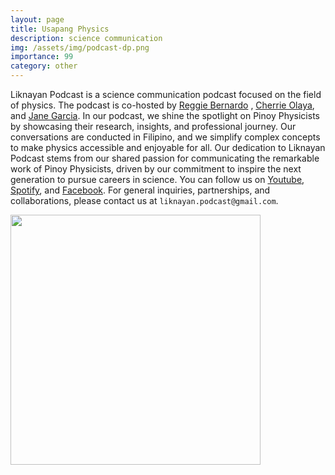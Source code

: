 ```yaml
---
layout: page
title: Usapang Physics
description: science communication
img: /assets/img/podcast-dp.png
importance: 99
category: other
---
```


Liknayan Podcast is a science communication podcast focused on the field of physics. The podcast is co-hosted by <a href="https://reggiebernardo.github.io/">Reggie Bernardo</a> , <a href="https://jp.linkedin.com/in/cherrie-may-olaya-13b30188">Cherrie Olaya</a>, and <a href="https://www.linkedin.com/in/jbdmgarcia">Jane Garcia</a>. In our podcast, we shine the spotlight on Pinoy Physicists by showcasing their research, insights, and professional journey. Our conversations are conducted in Filipino, and we simplify complex concepts to make physics accessible and enjoyable for all. Our dedication to Liknayan Podcast stems from our shared passion for communicating the remarkable work of Pinoy Physicists, driven by our commitment to inspire the next generation to pursue careers in science. You can follow us on <a href="https://www.youtube.com/@liknayan.podcast">Youtube</a>, <a href="https://open.spotify.com/show/5jImZX1rHiQbWZtpfvazLw">Spotify</a>, and <a href="https://www.facebook.com/liknayan.podcast/">Facebook</a>. For general inquiries, partnerships, and collaborations, please contact us at `liknayan.podcast@gmail.com`.

<div class="row justify-content-center">
    <div class="col-sm mt-3 mt-md-0 text-center">
        <img class="img-fluid rounded z-depth-1" style="width: 400px; height: auto;" src="{{ '/assets/img/spotify-cover.jpeg' | relative_url }}" alt="" />
    </div>
</div>
<!-- <div class="caption">
    Selfie with `Y. Aharonov` during TFQM.
</div> -->











